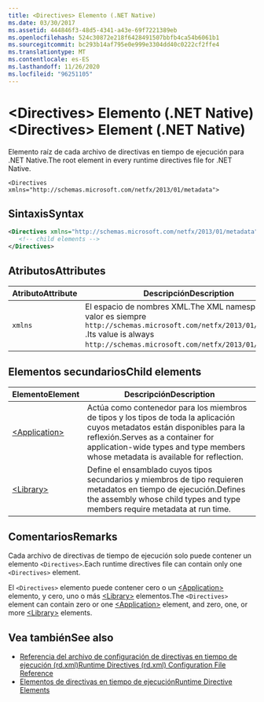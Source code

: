 ```yaml
---
title: <Directives> Elemento (.NET Native)
ms.date: 03/30/2017
ms.assetid: 444846f3-48d5-4341-a43e-69f7221389eb
ms.openlocfilehash: 524c30872e218f6428491507bbfb4ca54b6061b1
ms.sourcegitcommit: bc293b14af795e0e999e3304dd40c0222cf2ffe4
ms.translationtype: MT
ms.contentlocale: es-ES
ms.lasthandoff: 11/26/2020
ms.locfileid: "96251105"
---
```

# <a name="directives-element-net-native"></a><span data-ttu-id="bcb50-102">\<Directives> Elemento (.NET Native)</span><span class="sxs-lookup"><span data-stu-id="bcb50-102">\<Directives> Element (.NET Native)</span></span>

<span data-ttu-id="bcb50-103">Elemento raíz de cada archivo de directivas en tiempo de ejecución para .NET Native.</span><span class="sxs-lookup"><span data-stu-id="bcb50-103">The root element in every runtime directives file for .NET Native.</span></span>  
  
 `<Directives xmlns="http://schemas.microsoft.com/netfx/2013/01/metadata">`
  
## <a name="syntax"></a><span data-ttu-id="bcb50-104">Sintaxis</span><span class="sxs-lookup"><span data-stu-id="bcb50-104">Syntax</span></span>  
  
```xml  
<Directives xmlns="http://schemas.microsoft.com/netfx/2013/01/metadata">  
   <!-- child elements -->
</Directives>  
```  
  
## <a name="attributes"></a><span data-ttu-id="bcb50-105">Atributos</span><span class="sxs-lookup"><span data-stu-id="bcb50-105">Attributes</span></span>  
  
|<span data-ttu-id="bcb50-106">Atributo</span><span class="sxs-lookup"><span data-stu-id="bcb50-106">Attribute</span></span>|<span data-ttu-id="bcb50-107">Descripción</span><span class="sxs-lookup"><span data-stu-id="bcb50-107">Description</span></span>|  
|---------------|-----------------|  
|`xmlns`|<span data-ttu-id="bcb50-108">El espacio de nombres XML.</span><span class="sxs-lookup"><span data-stu-id="bcb50-108">The XML namespace.</span></span> <span data-ttu-id="bcb50-109">Su valor es siempre `http://schemas.microsoft.com/netfx/2013/01/metadata` .</span><span class="sxs-lookup"><span data-stu-id="bcb50-109">Its value is always `http://schemas.microsoft.com/netfx/2013/01/metadata`.</span></span>|  
  
## <a name="child-elements"></a><span data-ttu-id="bcb50-110">Elementos secundarios</span><span class="sxs-lookup"><span data-stu-id="bcb50-110">Child elements</span></span>  
  
|<span data-ttu-id="bcb50-111">Elemento</span><span class="sxs-lookup"><span data-stu-id="bcb50-111">Element</span></span>|<span data-ttu-id="bcb50-112">Descripción</span><span class="sxs-lookup"><span data-stu-id="bcb50-112">Description</span></span>|  
|-------------|-----------------|  
|[\<Application>](application-element-net-native.md)|<span data-ttu-id="bcb50-113">Actúa como contenedor para los miembros de tipos y los tipos de toda la aplicación cuyos metadatos están disponibles para la reflexión.</span><span class="sxs-lookup"><span data-stu-id="bcb50-113">Serves as a container for application-wide types and type members whose metadata is available for reflection.</span></span>|  
|[\<Library>](library-element-net-native.md)|<span data-ttu-id="bcb50-114">Define el ensamblado cuyos tipos secundarios y miembros de tipo requieren metadatos en tiempo de ejecución.</span><span class="sxs-lookup"><span data-stu-id="bcb50-114">Defines the assembly whose child types and type members require metadata at run time.</span></span>|  
  
## <a name="remarks"></a><span data-ttu-id="bcb50-115">Comentarios</span><span class="sxs-lookup"><span data-stu-id="bcb50-115">Remarks</span></span>  

 <span data-ttu-id="bcb50-116">Cada archivo de directivas de tiempo de ejecución solo puede contener un elemento `<Directives>`.</span><span class="sxs-lookup"><span data-stu-id="bcb50-116">Each runtime directives file can contain only one `<Directives>` element.</span></span>  
  
 <span data-ttu-id="bcb50-117">El `<Directives>` elemento puede contener cero o un [\<Application>](application-element-net-native.md) elemento, y cero, uno o más [\<Library>](library-element-net-native.md) elementos.</span><span class="sxs-lookup"><span data-stu-id="bcb50-117">The `<Directives>` element can contain zero or one [\<Application>](application-element-net-native.md) element, and zero, one, or more [\<Library>](library-element-net-native.md) elements.</span></span>  
  
## <a name="see-also"></a><span data-ttu-id="bcb50-118">Vea también</span><span class="sxs-lookup"><span data-stu-id="bcb50-118">See also</span></span>

- [<span data-ttu-id="bcb50-119">Referencia del archivo de configuración de directivas en tiempo de ejecución (rd.xml)</span><span class="sxs-lookup"><span data-stu-id="bcb50-119">Runtime Directives (rd.xml) Configuration File Reference</span></span>](runtime-directives-rd-xml-configuration-file-reference.md)
- [<span data-ttu-id="bcb50-120">Elementos de directivas en tiempo de ejecución</span><span class="sxs-lookup"><span data-stu-id="bcb50-120">Runtime Directive Elements</span></span>](runtime-directive-elements.md)
